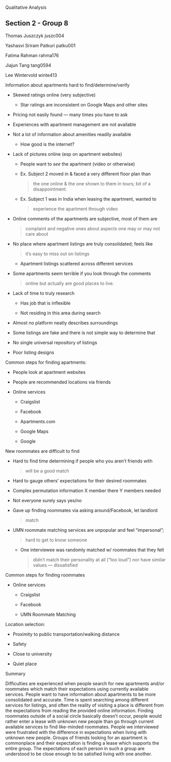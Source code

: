 Qualitative Analysis

Section 2 - Group 8
-------------------

Thomas Juszczyk juszc004

Yashasvi Sriram Patkuri patku001

Fatima Rahman rahma176

Jiajun Tang tang0594

Lee Wintervold winte413

Information about apartments hard to find/determine/verify

-   Skewed ratings online (very subjective)

    -   Star ratings are inconsistent on Google Maps and other sites

-   Pricing not easily found — many times you have to ask

-   Experiences with apartment management are not available

-   Not a lot of information about amenities readily available

    -   How good is the internet?

-   Lack of pictures online (esp on apartment websites)

    -   People want to *see* the apartment (video or otherwise)

    -   Ex. Subject 2 moved in & faced a very different floor plan than
        > the one online & the one shown to them in tours; bit of a
        > disappointment.

    -   Ex. Subject 1 was in India when leasing the apartment, wanted to
        > experience the apartment through video

-   Online comments of the apartments are subjective, most of them are
    > complaint and negative ones about aspects one may or may not care
    > about

-   No place where apartment listings are truly consolidated; feels like
    > it’s easy to miss out on listings

    -   Apartment listings scattered across different services

-   Some apartments seem terrible if you look through the comments
    > online but actually are good places to live.

-   Lack of time to truly research

    -   Has job that is inflexible

    -   Not residing in this area during search

-   Almost no platform neatly describes surroundings

-   Some listings are fake and there is not simple way to determine that

-   No single universal repository of listings

-   Poor listing designs

Common steps for finding apartments:

-   People look at apartment websites

-   People are recommended locations via friends

-   Online services

    -   Craigslist

    -   Facebook

    -   Apartments.com

    -   Google Maps

    -   Google

New roommates are difficult to find

-   Hard to find time determining if people who you aren’t friends with
    > will be a good match

-   Hard to gauge others’ expectations for their desired roommates

-   Complex permutation information X member there Y members needed

-   Not everyone surely says yes/no

-   Gave up finding roommates via asking around/Facebook, let landlord
    > match

-   UMN roommate matching services are unpopular and feel “impersonal”;
    > hard to get to know someone

    -   One interviewee was randomly matched w/ roommates that they felt
        > didn’t match their personality at all (“too loud”) nor have
        > similar values — dissatisfied

Common steps for finding roommates

-   Online services

    -   Craigslist

    -   Facebook

    -   UMN Roommate Matching

Location selection:

-   Proximity to public transportation/walking distance

-   Safety

-   Close to university

-   Quiet place

Summary

Difficulties are experienced when people search for new apartments
and/or roommates which match their expectations using currently
available services. People want to have information about apartments to
be more consolidated and accurate. Time is spent searching among
different services for listings, and often the reality of visiting a
place is different from the expectations from reading the provided
online information. Finding roommates outside of a social circle
basically doesn’t occur, people would rather enter a lease with unknown
new people than go through current available services to find
like-minded roommates. People we interviewed were frustrated with the
difference in expectations when living with unknown new people. Groups
of friends looking for an apartment is commonplace and their expectation
is finding a lease which supports the entire group. The expectations of
each person in such a group are understood to be close enough to be
satisfied living with one another.
